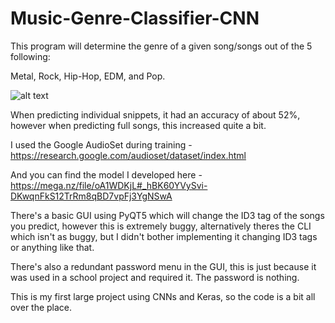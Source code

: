 # Music-Genre-Classifier-CNN

This program will determine the genre of a given song/songs out of the 5 following:

Metal, Rock, Hip-Hop, EDM, and Pop.

![alt text](https://i.imgur.com/TNI9VmU.png)

When predicting individual snippets, it had an accuracy of about 52%, however when predicting full songs, this increased quite a bit.

I used the Google AudioSet during training - https://research.google.com/audioset/dataset/index.html

And you can find the model I developed here - https://mega.nz/file/oA1WDKjL#_hBK60YVySvi-DKwqnFkS12TrRm8qBD7vpFj3YgNSwA

There's a basic GUI using PyQT5 which will change the ID3 tag of the songs you predict, however this is extremely buggy, alternatively theres the CLI which isn't as buggy, but I didn't bother implementing it changing ID3 tags or anything like that.

There's also a redundant password menu in the GUI, this is just because it was used in a school project and required it. The password is nothing.

This is my first large project using CNNs and Keras, so the code is a bit all over the place.

